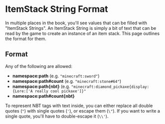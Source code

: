 # ItemStack String Format

In multiple places in the book, you'll see values that can be filled with "ItemStack
Strings". An ItemStack String is simply a bit of text that can be read by the game to
create an instance of an item stack. This page outlines the format for them.

## Format 

Any of the following are allowed:

* **namespace:path** (e.g. `"minecraft:sword"`)
* **namespace:path#count** (e.g. `"minecraft:stone#64"`)
* **namespace:path{nbt}** (e.g. `"minecraft:diamond_pickaxe{display:{Lore:['A really cool
  pickaxe']}"`
* **namespace:path#count{nbt}**

To represent NBT tags with text inside, you can either replace all double quotes (`"`)
with single quotes (`'`), or escape them (`\"`). If you want to write a single quote,
you'll have to double-escape it (`\\'`).
